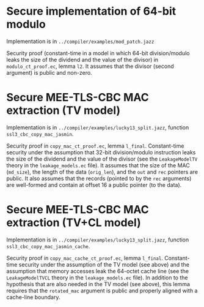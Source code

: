 # Secure implementation of 64-bit modulo

Implementation is in `../compiler/examples/mod_patch.jazz`

Security proof (constant-time in a model in which 64-bit division/modulo leaks the size of the dividend and the value of the divisor) in `modulo_ct_proof.ec`, lemma `l2`.
It assumes that the divisor (second argument) is public and non-zero.

# Secure MEE-TLS-CBC MAC extraction (TV model)

Implementation is in `../compiler/examples/lucky13_split.jazz`, function `ssl3_cbc_copy_mac_jasmin`.

Security proof in `copy_mac_ct_proof.ec`, lemma `l_final`.
Constant-time security under the assumption that 32-bit division/modulo instruction leaks the size of the dividend and the value of the divisor (see the `LeakageModelTV` theory in the `leakage_models.ec` file).
It assumes that the size of the MAC (`md_size`), the length of the data (`orig_len`), and the `out` and `rec` pointers are public.
It also assumes that the records (pointed to by the `rec` arguments) are well-formed and contain at offset 16 a public pointer (to the data).

# Secure MEE-TLS-CBC MAC extraction (TV+CL model)

Implementation is in `../compiler/examples/lucky13_split.jazz`, function `ssl3_cbc_copy_mac_jasmin_cache`.

Security proof in `copy_mac_cache_ct_proof.ec`, lemma `l_final`.
Constant-time security under the assumption of the TV model (see above) and the assumption that memory accesses leak the 64-octet cache line (see the `LeakageModelTVCL` theory in the `leakage_models.ec` file).
In addition to the hypothesis that are also needed in the TV model (see above),
this lemma requires that the `rotated_mac` argument is public and properly aligned with a cache-line boundary.
